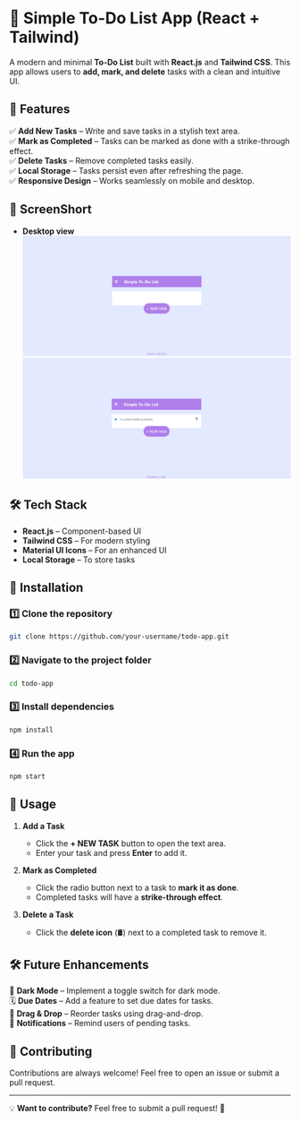 # 📝 Simple To-Do List App (React + Tailwind)

A modern and minimal **To-Do List** built with **React.js** and **Tailwind CSS**. This app allows users to **add, mark, and delete** tasks with a clean and intuitive UI.

## 🚀 Features

✅ **Add New Tasks** – Write and save tasks in a stylish text area.  
✅ **Mark as Completed** – Tasks can be marked as done with a strike-through effect.  
✅ **Delete Tasks** – Remove completed tasks easily.  
✅ **Local Storage** – Tasks persist even after refreshing the page.  
✅ **Responsive Design** – Works seamlessly on mobile and desktop. 

## 📜 ScreenShort
- **Desktop view**
   ![view](screenshort/desktop1.png)
   ![view](screenshort/desktop2.png)
## 🛠️ Tech Stack

- **React.js** – Component-based UI  
- **Tailwind CSS** – For modern styling  
- **Material UI Icons** – For an enhanced UI  
- **Local Storage** – To store tasks  


## 💪 Installation

### 1️⃣ Clone the repository  
```sh
git clone https://github.com/your-username/todo-app.git
```

### 2️⃣ Navigate to the project folder  
```sh
cd todo-app
```

### 3️⃣ Install dependencies  
```sh
npm install
```

### 4️⃣ Run the app  
```sh
npm start
```


## 🔧 Usage

1. **Add a Task**  
   - Click the **+ NEW TASK** button to open the text area.  
   - Enter your task and press **Enter** to add it.  

2. **Mark as Completed**  
   - Click the radio button next to a task to **mark it as done**.  
   - Completed tasks will have a **strike-through effect**.  

3. **Delete a Task**  
   - Click the **delete icon** (🛢️) next to a completed task to remove it.  

## 🛠️ Future Enhancements

🚀 **Dark Mode** – Implement a toggle switch for dark mode.  
🗓 **Due Dates** – Add a feature to set due dates for tasks.  
📱 **Drag & Drop** – Reorder tasks using drag-and-drop.  
🔔 **Notifications** – Remind users of pending tasks.  

## 🐝 Contributing

Contributions are always welcome! Feel free to open an issue or submit a pull request.

---

💡 **Want to contribute?** Feel free to submit a pull request! 🚀
